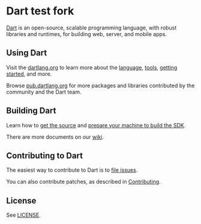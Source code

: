 # Dart test fork 

[Dart][website] is an open-source, scalable programming language, with robust
libraries and runtimes, for building web, server, and mobile apps.

## Using Dart

Visit the [dartlang.org][website] to learn more about the
[language][lang], [tools][tools],
[getting started][codelab], and more.

Browse [pub.dartlang.org][pubsite] for more packages and libraries contributed
by the community and the Dart team.

## Building Dart

Learn how to [get the source](https://github.com/dart-lang/sdk/wiki/Getting-The-Source)
and [prepare your machine to build the SDK](https://github.com/dart-lang/sdk/wiki/Preparing-your-machine-to-build-the-Dart-SDK).

There are more documents on our [wiki](https://github.com/dart-lang/sdk/wiki).

## Contributing to Dart

The easiest way to contribute to Dart is to [file issues][dartbug].

You can also contribute patches, as described in [Contributing][contrib].

## License

See [LICENSE][license].

[website]: https://www.dartlang.org
[license]: https://github.com/dart-lang/sdk/blob/master/LICENSE
[repo]: https://github.com/dart-lang/sdk
[lang]: https://www.dartlang.org/docs/dart-up-and-running/ch02.html
[tools]: https://www.dartlang.org/tools/
[codelab]: https://www.dartlang.org/codelabs/darrrt/
[dartbug]: http://dartbug.com
[contrib]: https://github.com/dart-lang/sdk/wiki/Contributing
[pubsite]: https://pub.dartlang.org
